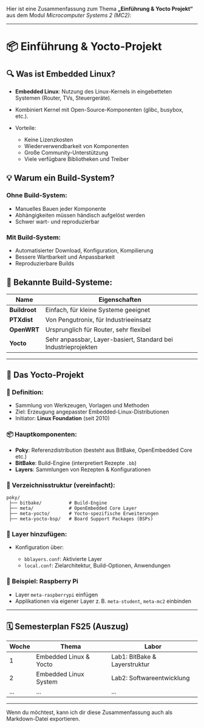 Hier ist eine Zusammenfassung zum Thema **„Einführung & Yocto Projekt“** aus dem Modul *Microcomputer Systems 2 (MC2)*:

---

# 📦 Einführung & Yocto-Projekt

## 🔍 Was ist Embedded Linux?

* **Embedded Linux**: Nutzung des Linux-Kernels in eingebetteten Systemen (Router, TVs, Steuergeräte).
* Kombiniert Kernel mit Open-Source-Komponenten (glibc, busybox, etc.).
* Vorteile:

  * Keine Lizenzkosten
  * Wiederverwendbarkeit von Komponenten
  * Große Community-Unterstützung
  * Viele verfügbare Bibliotheken und Treiber

## 💡 Warum ein Build-System?

### Ohne Build-System:

* Manuelles Bauen jeder Komponente
* Abhängigkeiten müssen händisch aufgelöst werden
* Schwer wart- und reproduzierbar

### Mit Build-System:

* Automatisierter Download, Konfiguration, Kompilierung
* Bessere Wartbarkeit und Anpassbarkeit
* Reproduzierbare Builds

## 🧰 Bekannte Build-Systeme:

| Name          | Eigenschaften                                                  |
| ------------- | -------------------------------------------------------------- |
| **Buildroot** | Einfach, für kleine Systeme geeignet                           |
| **PTXdist**   | Von Pengutronix, für Industrieeinsatz                          |
| **OpenWRT**   | Ursprunglich für Router, sehr flexibel                         |
| **Yocto**     | Sehr anpassbar, Layer-basiert, Standard bei Industrieprojekten |

---

## 🧱 Das Yocto-Projekt

### 📌 Definition:

* Sammlung von Werkzeugen, Vorlagen und Methoden
* Ziel: Erzeugung angepasster Embedded-Linux-Distributionen
* Initiator: **Linux Foundation** (seit 2010)

### 📦 Hauptkomponenten:

* **Poky**: Referenzdistribution (besteht aus BitBake, OpenEmbedded Core etc.)
* **BitBake**: Build-Engine (interpretiert Rezepte `.bb`)
* **Layers**: Sammlungen von Rezepten & Konfigurationen

### 📁 Verzeichnisstruktur (vereinfacht):

```
poky/
 ├── bitbake/          # Build-Engine
 ├── meta/             # OpenEmbedded Core Layer
 ├── meta-yocto/       # Yocto-spezifische Erweiterungen
 ├── meta-yocto-bsp/   # Board Support Packages (BSPs)
```

### 📐 Layer hinzufügen:

* Konfiguration über:

  * `bblayers.conf`: Aktivierte Layer
  * `local.conf`: Zielarchitektur, Build-Optionen, Anwendungen

### 🧪 Beispiel: Raspberry Pi

* Layer `meta-raspberrypi` einfügen
* Applikationen via eigener Layer z. B. `meta-student`, `meta-mc2` einbinden

---

## 🗓 Semesterplan FS25 (Auszug)

| Woche | Thema                  | Labor                         |
| ----- | ---------------------- | ----------------------------- |
| 1     | Embedded Linux & Yocto | Lab1: BitBake & Layerstruktur |
| 2     | Embedded Linux System  | Lab2: Softwareentwicklung     |
| ...   | ...                    | ...                           |

---

Wenn du möchtest, kann ich dir diese Zusammenfassung auch als Markdown-Datei exportieren.
